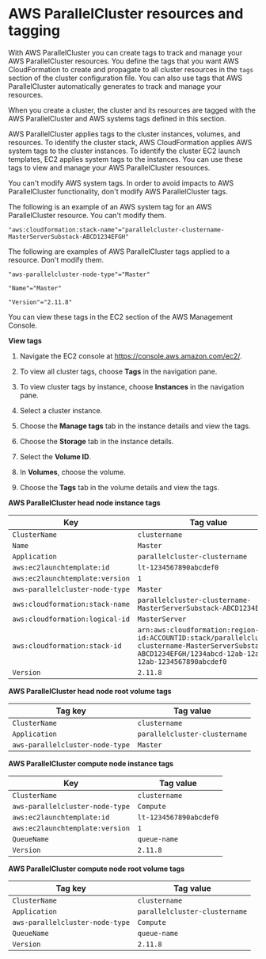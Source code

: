 # AWS ParallelCluster resources and tagging<a name="resources-tags"></a>

With AWS ParallelCluster you can create tags to track and manage your AWS ParallelCluster resources\. You define the tags that you want AWS CloudFormation to create and propagate to all cluster resources in the ``tags`` section of the cluster configuration file\. You can also use tags that AWS ParallelCluster automatically generates to track and manage your resources\.

When you create a cluster, the cluster and its resources are tagged with the AWS ParallelCluster and AWS systems tags defined in this section\.

AWS ParallelCluster applies tags to the cluster instances, volumes, and resources\. To identify the cluster stack, AWS CloudFormation applies AWS system tags to the cluster instances\. To identify the cluster EC2 launch templates, EC2 applies system tags to the instances\. You can use these tags to view and manage your AWS ParallelCluster resources\.

You can't modify AWS system tags\. In order to avoid impacts to AWS ParallelCluster functionality, don't modify AWS ParallelCluster tags\.

The following is an example of an AWS system tag for an AWS ParallelCluster resource\. You can't modify them\.

```
"aws:cloudformation:stack-name"="parallelcluster-clustername-MasterServerSubstack-ABCD1234EFGH"
```

The following are examples of AWS ParallelCluster tags applied to a resource\. Don't modify them\.

```
"aws-parallelcluster-node-type"="Master"
```

```
"Name"="Master"
```

```
"Version"="2.11.8"
```

You can view these tags in the EC2 section of the AWS Management Console\.

**View tags**

1. Navigate the EC2 console at [https://console\.aws\.amazon\.com/ec2/](https://console.aws.amazon.com/ec2/)\.

1. To view all cluster tags, choose **Tags** in the navigation pane\.

1. To view cluster tags by instance, choose **Instances** in the navigation pane\.

1. Select a cluster instance\.

1. Choose the **Manage tags** tab in the instance details and view the tags\.

1. Choose the **Storage** tab in the instance details\.

1. Select the **Volume ID**\.

1. In **Volumes**, choose the volume\.

1. Choose the **Tags** tab in the volume details and view the tags\.


**AWS ParallelCluster head node instance tags**  

| Key | Tag value | 
| --- | --- | 
|  `ClusterName`  |  `clustername`  | 
|  `Name`  |  `Master`  | 
|  `Application`  |  `parallelcluster-clustername`  | 
|  `aws:ec2launchtemplate:id`  |  `lt-1234567890abcdef0`  | 
|  `aws:ec2launchtemplate:version`  |  `1`  | 
|  `aws-parallelcluster-node-type`  |  `Master`  | 
|  `aws:cloudformation:stack-name`  |  `parallelcluster-clustername-MasterServerSubstack-ABCD1234EFGH`  | 
|  `aws:cloudformation:logical-id`  |  `MasterServer`  | 
|  `aws:cloudformation:stack-id`  |  `arn:aws:cloudformation:region-id:ACCOUNTID:stack/parallelcluster-clustername-MasterServerSubstack-ABCD1234EFGH/1234abcd-12ab-12ab-12ab-1234567890abcdef0`  | 
|  `Version`  |  `2.11.8`  | 


**AWS ParallelCluster head node root volume tags**  

| Tag key | Tag value | 
| --- | --- | 
|  `ClusterName`  |  `clustername`  | 
|  `Application`  |  `parallelcluster-clustername`  | 
|  `aws-parallelcluster-node-type`  |  `Master`  | 


**AWS ParallelCluster compute node instance tags**  

| Key | Tag value | 
| --- | --- | 
|  `ClusterName`  |  `clustername`  | 
|  `aws-parallelcluster-node-type`  |  `Compute`  | 
|  `aws:ec2launchtemplate:id`  |  `lt-1234567890abcdef0`  | 
|  `aws:ec2launchtemplate:version`  |  `1`  | 
|  `QueueName`  |  `queue-name`  | 
|  `Version`  |  `2.11.8`  | 


**AWS ParallelCluster compute node root volume tags**  

| Tag key | Tag value | 
| --- | --- | 
|  `ClusterName`  |  `clustername`  | 
|  `Application`  |  `parallelcluster-clustername`  | 
|  `aws-parallelcluster-node-type`  |  `Compute`  | 
|  `QueueName`  |  `queue-name`  | 
|  `Version`  |  `2.11.8`  | 